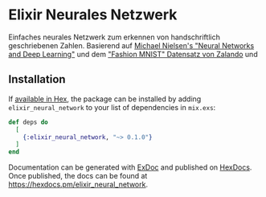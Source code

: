 # Elixir Neurales Netzwerk

Einfaches neurales Netzwerk zum erkennen von handschriftlich geschriebenen Zahlen. Basierend auf [Michael Nielsen's "Neural Networks and Deep Learning"](http://neuralnetworksanddeeplearning.com/chap1.html) und dem ["Fashion MNIST" Datensatz von Zalando](https://github.com/zalandoresearch/fashion-mnist) und

## Installation

If [available in Hex](https://hex.pm/docs/publish), the package can be installed
by adding `elixir_neural_network` to your list of dependencies in `mix.exs`:

```elixir
def deps do
  [
    {:elixir_neural_network, "~> 0.1.0"}
  ]
end
```

Documentation can be generated with [ExDoc](https://github.com/elixir-lang/ex_doc)
and published on [HexDocs](https://hexdocs.pm). Once published, the docs can
be found at <https://hexdocs.pm/elixir_neural_network>.

